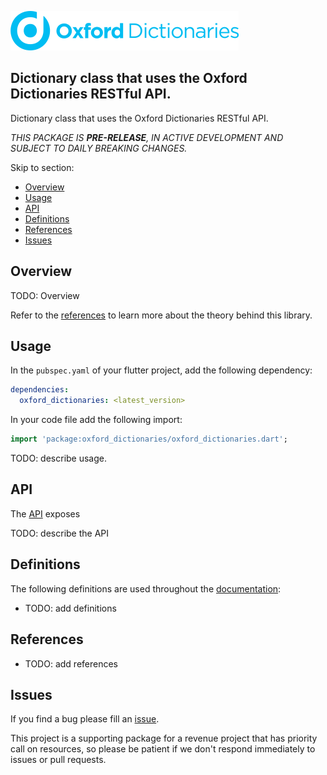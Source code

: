 <!-- 
BSD 3-Clause License
Copyright (c) 2022, GM Consult Pty Ltd
All rights reserved. 
-->

[![GM Consult Pty Ltd](https://raw.githubusercontent.com/GM-Consult-Pty-Ltd/oxford_dictionaries/main/assets/images/oxford_dictionaries_logo.png?raw=true "GM Consult Pty Ltd")](https://github.com/GM-Consult-Pty-Ltd)
## **Dictionary class that uses the Oxford Dictionaries RESTful API.**

Dictionary class that uses the Oxford Dictionaries RESTful API.

*THIS PACKAGE IS **PRE-RELEASE**, IN ACTIVE DEVELOPMENT AND SUBJECT TO DAILY BREAKING CHANGES.*

Skip to section:
- [Overview](#overview)
- [Usage](#usage)
- [API](#api)
- [Definitions](#definitions)
- [References](#references)
- [Issues](#issues)

## Overview

TODO: Overview

Refer to the [references](#references) to learn more about the theory behind this library.

## Usage

In the `pubspec.yaml` of your flutter project, add the following dependency:

```yaml
dependencies:
  oxford_dictionaries: <latest_version>
```

In your code file add the following import:

```dart
import 'package:oxford_dictionaries/oxford_dictionaries.dart';
```

TODO: describe usage.

## API

The [API](https://pub.dev/documentation/oxford_dictionaries/latest/) exposes

TODO: describe the API

## Definitions

The following definitions are used throughout the [documentation](https://pub.dev/documentation/oxford_dictionaries/latest/):
* TODO: add definitions

## References

* TODO: add references

## Issues

If you find a bug please fill an [issue](https://github.com/GM-Consult-Pty-Ltd/oxford_dictionaries/issues).  

This project is a supporting package for a revenue project that has priority call on resources, so please be patient if we don't respond immediately to issues or pull requests.



